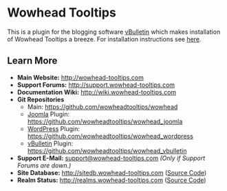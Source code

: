 # Wowhead Tooltips
This is a plugin for the blogging software [vBulletin](http://vbulletin.com) which makes installation of Wowhead Tooltips a breeze.  For installation instructions see [here](http://wiki.wowhead-tooltips.com/install:vbulletin).

## Learn More
+ **Main Website:** <http://wowhead-tooltips.com>
+ **Support Forums:** <http://support.wowhead-tooltips.com>
+ **Documentation Wiki:** <http://wiki.wowhead-tooltips.com>
+ **Git Repositories**
	+ Main:  <https://github.com/wowheadtooltips/wowhead>
	+ [Joomla](http://joomla.org "Joomla!") Plugin:  <https://github.com/wowheadtooltips/wowhead_joomla>
	+ [WordPress](http://wordpress.org "WordPress") Plugin:  <https://github.com/wowheadtooltips/wowhead_wordpress>
	+ [vBulletin](http://vbulletin.com "vBulletin") Plugin:  <https://github.com/wowheadtooltips/wowhead_vbulletin>
+ **Support E-Mail:** <support@wowhead-tooltips.com> *(Only if Support Forums are down.)*
+ **Site Database:** <http://sitedb.wowhead-tooltips.com> ([Source Code](https://github.com/wowheadtooltips/sitedb "via GitHub"))
+ **Realm Status:** <http://realms.wowhead-tooltips.com> ([Source Code](https://github.com/wowheadtooltips/realmstatus "via GitHub"))